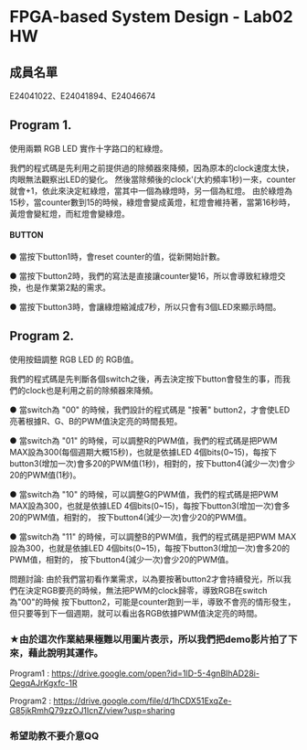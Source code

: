 # FPGA-based System Design - Lab02 HW

## 成員名單
E24041022、E24041894、E24046674

## Program 1.
使用兩顆 RGB LED 實作十字路口的紅綠燈。

我們的程式碼是先利用之前提供過的除頻器來降頻，因為原本的clock速度太快，肉眼無法觀察出LED的變化。
然後當除頻後的clock'(大約頻率1秒)一來，counter就會+1，依此來決定紅綠燈，當其中一個為綠燈時，另一個為紅燈。
由於綠燈為15秒，當counter數到15的時候，綠燈會變成黃燈，紅燈會維持著，當第16秒時，黃燈會變紅燈，而紅燈會變綠燈。

#### BUTTON
● 當按下button1時，會reset counter的值，從新開始計數。

● 當按下button2時，我們的寫法是直接讓counter變16，所以會導致紅綠燈交換，也是作業第2點的需求。

● 當按下button3時，會讓綠燈縮減成7秒，所以只會有3個LED來顯示時間。


## Program 2.
使用按鈕調整 RGB LED 的 RGB值。

我們的程式碼是先判斷各個switch之後，再去決定按下button會發生的事，而我們的clock也是利用之前的除頻器來降頻。

● 當switch為 "00" 的時候，我們設計的程式碼是 "按著" button2，才會使LED亮著根據R、G、B的PWM值決定亮的時間長短。

● 當switch為 "01" 的時候，可以調整R的PWM值，我們的程式碼是把PWM MAX設為300(每個週期大概15秒)，也就是依據LED 4個bits(0~15)，每按下button3(增加一次)會多20的PWM值(1秒)，相對的，按下button4(減少一次)會少20的PWM值(1秒)。

● 當switch為 "10" 的時候，可以調整G的PWM值，我們的程式碼是把PWM MAX設為300，也就是依據LED 4個bits(0~15)，每按下button3(增加一次)會多20的PWM值，相對的，
按下button4(減少一次)會少20的PWM值。

● 當switch為 "11" 的時候，可以調整B的PWM值，我們的程式碼是把PWM MAX設為300，也就是依據LED 4個bits(0~15)，每按下button3(增加一次)會多20的PWM值，相對的，
按下button4(減少一次)會少20的PWM值。

問題討論: 由於我們當初看作業需求，以為要按著button2才會持續發光，所以我們在決定RGB要亮的時候，無法把PWM的clock歸零，導致RGB在switch為"00"的時候
按下button2，可能是counter跑到一半，導致不會亮的情形發生，但只要等到下一個週期，就可以看出各RGB依據PWM值決定亮的時間。


### ★由於這次作業結果極難以用圖片表示，所以我們把demo影片拍了下來，藉此說明其運作。
Program1 :  https://drive.google.com/open?id=1lD-5-4gnBIhAD28i-QegqAJrKgxfc-1R

Program2 :  https://drive.google.com/file/d/1hCDX51ExqZe-G85jkRmhQ79zzOJ1IcnZ/view?usp=sharing


### 希望助教不要介意QQ


